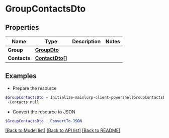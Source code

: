 # GroupContactsDto
## Properties

Name | Type | Description | Notes
------------ | ------------- | ------------- | -------------
**Group** | [**GroupDto**](GroupDto) |  | 
**Contacts** | [**ContactDto[]**](ContactDto) |  | 

## Examples

- Prepare the resource
```powershell
$GroupContactsDto = Initialize-maislurp-client-powershellGroupContactsDto  -Group null `
 -Contacts null
```

- Convert the resource to JSON
```powershell
$GroupContactsDto | ConvertTo-JSON
```

[[Back to Model list]](../README#documentation-for-models) [[Back to API list]](../README#documentation-for-api-endpoints) [[Back to README]](../README)

